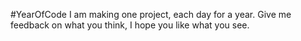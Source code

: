 #YearOfCode
I am making one project, each day for a year.
Give me feedback on what you think, I hope you like what you see.
